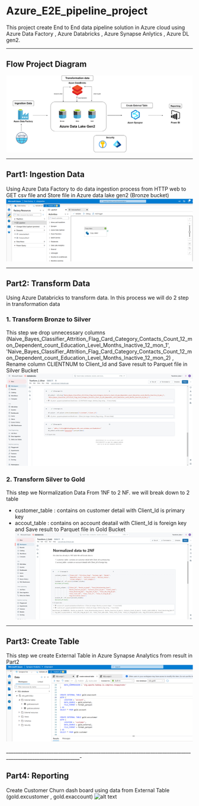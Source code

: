 # Azure_E2E_pipeline_project
This project create End to End data pipeline solution in Azure cloud using Azure Data Factory , Azure Databricks , Azure Synapse Anlytics , Azure DL gen2. 
________________________________________________________________________________________________________
## Flow Project Diagram
![alt text](https://github.com/OmegaZeroTribe/Azure_E2E_pipeline_project/blob/main/project_strcuture.png)

_________________________________________________________________________________________________________

## Part1: Ingestion Data
Using Azure Data Factory to do data ingestion process from HTTP web to GET csv file and Store file in Azure data lake gen2 (Bronze bucket)
![alt text](https://github.com/OmegaZeroTribe/Azure_E2E_pipeline_project/blob/main/e2epipeline%20-%20Azure%20Data%20Factory%20-%20Google%20Chrome%201_15_2025%202_29_18%20AM.PNG)

_________________________________________________________________________________________________________

## Part2: Transform Data
Using Azure Databricks to transform data. In this process we will do 2 step in transformation data
### 1. Transform Bronze to Silver
This step we drop unnecessary columns (Naive_Bayes_Classifier_Attrition_Flag_Card_Category_Contacts_Count_12_mon_Dependent_count_Education_Level_Months_Inactive_12_mon_1', 'Naive_Bayes_Classifier_Attrition_Flag_Card_Category_Contacts_Count_12_mon_Dependent_count_Education_Level_Months_Inactive_12_mon_2) , Rename column CLIENTNUM to Client_Id and Save result to Parquet file in Silver Bucket 
![alt text](https://github.com/OmegaZeroTribe/Azure_E2E_pipeline_project/blob/main/Tranform_2_Silver%20-%20Databricks.PNG)

### 2. Transform Silver to Gold
This step we Normalization Data From 1NF to 2 NF. we will break down to 2 table 
- customer_table : contains on customer detail with Client_Id is primary key
- accout_table : contains on account deatail with Client_Id is foreign key
and Save result to Parquet file in Gold Bucket 
![alt text](https://github.com/OmegaZeroTribe/Azure_E2E_pipeline_project/blob/main/Transform_2_Gold%20-%20Databricks.PNG)

_________________________________________________________________________________________________________

## Part3: Create Table 
This step we create External Table in Azure Synapse Analytics from result in Part2 
![alt text](https://github.com/OmegaZeroTribe/Azure_E2E_pipeline_project/blob/main/e2eproject%20-%20Azure%20Synapse%20Analytics%20-%20Google%20Chrome%201_15_2025%202_22_00%20AM.PNG)

_____________________________________________________________________________________________________________-

## Part4: Reporting 
Create Customer Churn dash board using data from External Table (gold.excustomer , gold.exaccount) 
![alt text](https://github.com/OmegaZeroTribe/Azure_E2E_pipeline_project/blob/main/Untitled.pdf%20-%20Profile%201%20-%20Microsoft%E2%80%8B%20Edge%201_15_2025%202_23_22%20AM.PNG)
